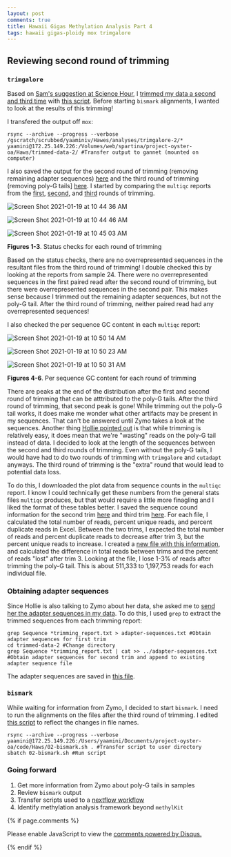 ```yaml
---
layout: post
comments: true
title: Hawaii Gigas Methylation Analysis Part 4
tags: hawaii gigas-ploidy mox trimgalore
---
```


## Reviewing second round of trimming

### `trimgalore`

Based on [Sam's suggestion at Science Hour](https://github.com/RobertsLab/resources/issues/1065#issuecomment-761256413), I [trimmed my data a second and third time](https://yaaminiv.github.io/Hawaii-Gigas-Methylation-Analysis-Part3/) with [this script](https://github.com/RobertsLab/project-oyster-oa/blob/master/code/Haws/01-trimgalore-2.sh). Before starting `bismark` alignments, I wanted to look at the results of this trimming!

I transfered the output off `mox`:

```
rsync --archive --progress --verbose /gscratch/scrubbed/yaaminiv/Hawes/analyses/trimgalore-2/* yaamini@172.25.149.226:/Volumes/web/spartina/project-oyster-oa/Haws/trimmed-data-2/ #Transfer output to gannet (mounted on computer)
```

I also saved the output for the second round of trimming (removing remaining adapter sequences) [here](https://github.com/RobertsLab/project-oyster-oa/tree/master/analyses/Haws_01-trimgalore/trimmed-data-2) and the third round of trimming (removing poly-G tails] [here](https://github.com/RobertsLab/project-oyster-oa/tree/master/analyses/Haws_01-trimgalore/trimmed-data-2/poly-G). I started by comparing the `multiqc` reports from the [first](https://htmlpreview.github.io/?https://raw.githubusercontent.com/RobertsLab/project-oyster-oa/master/analyses/Haws_01-trimgalore/multiqc_report_1.html), [second](https://htmlpreview.github.io/?https://github.com/RobertsLab/project-oyster-oa/blob/master/analyses/Haws_01-trimgalore/trimmed-data-2/multiqc_report.html), and [third](https://htmlpreview.github.io/?https://github.com/RobertsLab/project-oyster-oa/blob/master/analyses/Haws_01-trimgalore/trimmed-data-2/poly-G/multiqc_report_1.html) rounds of trimming.

![Screen Shot 2021-01-19 at 10 44 36 AM](https://user-images.githubusercontent.com/22335838/105078867-6fcdd080-5a43-11eb-9332-607a8585063d.png)

![Screen Shot 2021-01-19 at 10 44 46 AM](https://user-images.githubusercontent.com/22335838/105078870-71979400-5a43-11eb-933e-dbd7c30eb011.png)

![Screen Shot 2021-01-19 at 10 45 03 AM](https://user-images.githubusercontent.com/22335838/105078872-72c8c100-5a43-11eb-9a9f-bc8179b5ae7c.png)

**Figures 1-3**. Status checks for each round of trimming

Based on the status checks, there are no overrepresented sequences in the resultant files from the third round of trimming! I double checked this by looking at the reports from sample 24. There were no overrepresented sequences in the first paired read after the second round of trimming, but there were overrepresented sequences in the second pair. This makes sense because I trimmed out the remaining adapter sequences, but not the poly-G tail. After the third round of trimming, neither paired read had any overrepresented sequences!

I also checked the per sequence GC content in each `multiqc` report:

![Screen Shot 2021-01-19 at 10 50 14 AM](https://user-images.githubusercontent.com/22335838/105079370-2b8f0000-5a44-11eb-98e2-4f3b0f6cf82c.png)

![Screen Shot 2021-01-19 at 10 50 23 AM](https://user-images.githubusercontent.com/22335838/105079376-2cc02d00-5a44-11eb-82c9-57daedfebc25.png)

![Screen Shot 2021-01-19 at 10 50 31 AM](https://user-images.githubusercontent.com/22335838/105079379-2d58c380-5a44-11eb-9b56-201475b5c20e.png)

**Figures 4-6**. Per sequence GC content for each round of trimming

There are peaks at the end of the distribution after the first and second round of trimming that can be atttributed to the poly-G tails. After the third round of trimming, that second peak is gone! While trimming out the poly-G tail works, it does make me wonder what other artifacts may be present in my sequences. That can't be answered until Zymo takes a look at the sequences. Another thing [Hollie pointed out](https://github.com/RobertsLab/resources/issues/1065#issuecomment-763029528) is that while trimming is relatively easy, it does mean that we're "wasting" reads on the poly-G tail instead of data. I decided to look at the length of the sequences between the second and third rounds of trimming. Even without the poly-G tails, I would have had to do two rounds of trimming with `trimgalore` and `cutadapt` anyways. The third round of trimming is the "extra" round that would lead to potential data loss.

To do this, I downloaded the plot data from sequence counts in the `multiqc` report. I know I could technically get these numbers from the general stats files `multiqc` produces, but that would require a little more finagling and I liked the format of these tables better. I saved the sequence cound information for the second trim [here](https://github.com/RobertsLab/project-oyster-oa/blob/master/analyses/Haws_01-trimgalore/trimmed-data-2/fastqc_sequence_counts_plot-trim2.csv) and third trim [here](https://github.com/RobertsLab/project-oyster-oa/blob/master/analyses/Haws_01-trimgalore/trimmed-data-2/poly-G/fastqc_sequence_counts_plot-trim3.csv). For each file, I calculated the total number of reads, percent unique reads, and percent duplicate reads in Excel. Between the two trims, I expected the total number of reads and percent duplicate reads to decrease after trim 3, but the percent unique reads to increase. I created a [new file with this information](https://github.com/RobertsLab/project-oyster-oa/blob/master/analyses/Haws_01-trimgalore/trimmed-data-2/poly-G/fastqc_sequence_counts_plot-trim2v3.csv), and calculated the difference in total reads between trims and the percent of reads "lost" after trim 3. Looking at the file, I lose 1-3% of reads after trimming the poly-G tail. This is about 511,333 to 1,197,753 reads for each individual file.

### Obtaining adapter sequences

Since Hollie is also talking to Zymo about her data, she asked me to [send her the adapter sequences in my data](https://github.com/RobertsLab/resources/issues/1065#issuecomment-763029528). To do this, I used `grep` to extract the trimmed sequences from each trimming report:

```
grep Sequence *trimming_report.txt > adapter-sequences.txt #Obtain adapter sequences for first trim
cd trimmed-data-2 #Change directory
grep Sequence *trimming_report.txt | cat >> ../adapter-sequences.txt #Obtain adapter sequences for second trim and append to existing adapter sequence file
```

The adapter sequences are saved in [this file](https://github.com/RobertsLab/project-oyster-oa/blob/master/analyses/Haws_01-trimgalore/adapter-sequences.txt).

### `bismark`

While waiting for information from Zymo, I decided to start `bismark`. I need to run the alignments on the files after the third round of trimming. I edited [this script](https://github.com/RobertsLab/project-oyster-oa/blob/master/code/Haws/02-bismark.sh) to reflect the changes in file names.

```
rsync --archive --progress --verbose yaamini@172.25.149.226:/Users/yaamini/Documents/project-oyster-oa/code/Haws/02-bismark.sh . #Transfer script to user directory
sbatch 02-bismark.sh #Run script
```

### Going forward

1. Get more information from Zymo about poly-G tails in samples
2. Review `bismark` output
3. Transfer scripts used to a [nextflow workflow](https://github.com/nextflow-io/nextflow)
4. Identify methylation analysis framework beyond `methylKit`

{% if page.comments %}

<div id="disqus_thread"></div>
<script>

/**
*  RECOMMENDED CONFIGURATION VARIABLES: EDIT AND UNCOMMENT THE SECTION BELOW TO INSERT DYNAMIC VALUES FROM YOUR PLATFORM OR CMS.
*  LEARN WHY DEFINING THESE VARIABLES IS IMPORTANT: https://disqus.com/admin/universalcode/#configuration-variables*/
/*
var disqus_config = function () {
this.page.url = PAGE_URL;  // Replace PAGE_URL with your page's canonical URL variable
this.page.identifier = PAGE_IDENTIFIER; // Replace PAGE_IDENTIFIER with your page's unique identifier variable
};
*/
(function() { // DON'T EDIT BELOW THIS LINE
var d = document, s = d.createElement('script');
s.src = 'https://the-responsible-grad-student.disqus.com/embed.js';
s.setAttribute('data-timestamp', +new Date());
(d.head || d.body).appendChild(s);
})();
</script>
<noscript>Please enable JavaScript to view the <a href="https://disqus.com/?ref_noscript">comments powered by Disqus.</a></noscript>

{% endif %}

<script id="dsq-count-scr" src="//the-responsible-grad-student.disqus.com/count.js" async></script>
